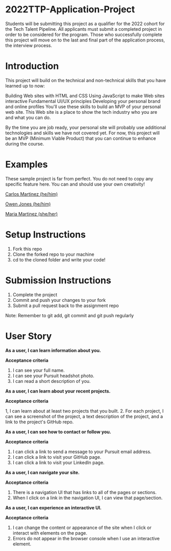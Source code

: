 # 2022TTP-Application-Project
Students will be submitting this project as a qualifier for the 2022 cohort for the Tech Talent Pipeline. 
All applicants must submit a completed project in order to be considered for the program. Those who successfully complete this project will move on to the last and final part of the application process, the interview process.

# Introduction
This project will build on the technical and non-technical skills that you have learned up to now:

Building Web sites with HTML and CSS
Using JavaScript to make Web sites interactive
Fundamental UI/UX principles
Developing your personal brand and online profiles
You'll use these skills to build an MVP of your personal web site. This Web site is a place to show the tech industry who you are and what you can do.

By the time you are job ready, your personal site will probably use additional technologies and skills we have not covered yet. 
For now, this project will be an MVP (Minimum Viable Product) that you can continue to enhance during the course.

# Examples
These sample project is far from perfect. You do not need to copy any specific feature here. You can and should use your own creativity!

[Carlos Martinez (he/him)](https://carlosmartinez.dev/)

[Owen Jones (he/him)](https://ojonesdev.netlify.app/)

[Maria Martinez (she/her)](https://marializa.netlify.app/)

# Setup Instructions
1. Fork this repo
2. Clone the forked repo to your machine
3. cd to the cloned folder and write your code!

# Submission Instructions

1. Complete the project
2. Commit and push your changes to your fork
3. Submit a pull request back to the assignment repo

Note: Remember to git add, git commit and git push regularly

# User Story

**As a user, I can learn information about you.**

**Acceptance criteria**

1. I can see your full name.
2. I can see your Pursuit headshot photo.
3. I can read a short description of you.

**As a user, I can learn about your recent projects.**

**Acceptance criteria**

1, I can learn about at least two projects that you built.
2. For each project, I can see a screenshot of the project, a text description of the project, and a link to the project's GitHub repo.

**As a user, I can see how to contact or follow you.**

**Acceptance criteria**

1. I can click a link to send a message to your Pursuit email address.
2. I can click a link to visit your GitHub page.
3. I can click a link to visit your LinkedIn page.

**As a user, I can navigate your site.**

**Acceptance criteria**

1. There is a navigation UI that has links to all of the pages or sections.
2. When I click on a link in the navigation UI, I can view that page/section.

**As a user, I can experience an interactive UI.**

**Acceptance criteria**

1. I can change the content or appearance of the site when I click or interact with elements on the page.
2. Errors do not appear in the browser console when I use an interactive element.
